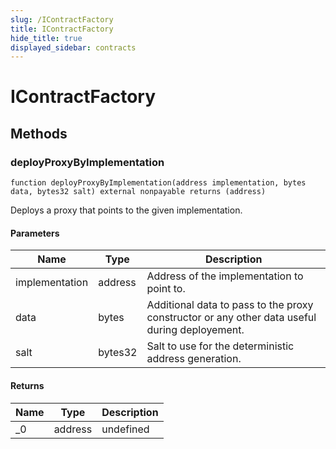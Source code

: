 ```yaml
---
slug: /IContractFactory
title: IContractFactory
hide_title: true
displayed_sidebar: contracts
---
```


# IContractFactory

## Methods

### deployProxyByImplementation

```solidity
function deployProxyByImplementation(address implementation, bytes data, bytes32 salt) external nonpayable returns (address)
```

Deploys a proxy that points to the given implementation.

#### Parameters

| Name           | Type    | Description                                                                                   |
| -------------- | ------- | --------------------------------------------------------------------------------------------- |
| implementation | address | Address of the implementation to point to.                                                    |
| data           | bytes   | Additional data to pass to the proxy constructor or any other data useful during deployement. |
| salt           | bytes32 | Salt to use for the deterministic address generation.                                         |

#### Returns

| Name | Type    | Description |
| ---- | ------- | ----------- |
| \_0  | address | undefined   |
